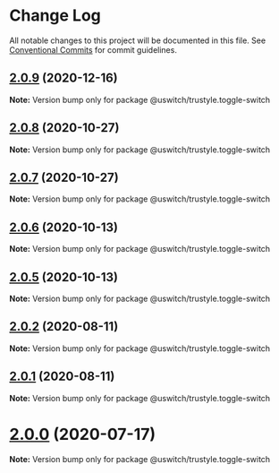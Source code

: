# Change Log

All notable changes to this project will be documented in this file.
See [Conventional Commits](https://conventionalcommits.org) for commit guidelines.

## [2.0.9](https://github.com/uswitch/trustyle/compare/@uswitch/trustyle.toggle-switch@2.0.8...@uswitch/trustyle.toggle-switch@2.0.9) (2020-12-16)

**Note:** Version bump only for package @uswitch/trustyle.toggle-switch





## [2.0.8](https://github.com/uswitch/trustyle/compare/@uswitch/trustyle.toggle-switch@2.0.7...@uswitch/trustyle.toggle-switch@2.0.8) (2020-10-27)

**Note:** Version bump only for package @uswitch/trustyle.toggle-switch





## [2.0.7](https://github.com/uswitch/trustyle/compare/@uswitch/trustyle.toggle-switch@2.0.6...@uswitch/trustyle.toggle-switch@2.0.7) (2020-10-27)

**Note:** Version bump only for package @uswitch/trustyle.toggle-switch





## [2.0.6](https://github.com/uswitch/trustyle/compare/@uswitch/trustyle.toggle-switch@2.0.5...@uswitch/trustyle.toggle-switch@2.0.6) (2020-10-13)

**Note:** Version bump only for package @uswitch/trustyle.toggle-switch





## [2.0.5](https://github.com/uswitch/trustyle/compare/@uswitch/trustyle.toggle-switch@2.0.4...@uswitch/trustyle.toggle-switch@2.0.5) (2020-10-13)

**Note:** Version bump only for package @uswitch/trustyle.toggle-switch





## [2.0.2](https://github.com/uswitch/trustyle/compare/@uswitch/trustyle.toggle-switch@2.0.1...@uswitch/trustyle.toggle-switch@2.0.2) (2020-08-11)

**Note:** Version bump only for package @uswitch/trustyle.toggle-switch





## [2.0.1](https://github.com/uswitch/trustyle/compare/@uswitch/trustyle.toggle-switch@2.0.0...@uswitch/trustyle.toggle-switch@2.0.1) (2020-08-11)

**Note:** Version bump only for package @uswitch/trustyle.toggle-switch





# [2.0.0](https://github.com/uswitch/trustyle/compare/@uswitch/trustyle.toggle-switch@1.2.5...@uswitch/trustyle.toggle-switch@2.0.0) (2020-07-17)

**Note:** Version bump only for package @uswitch/trustyle.toggle-switch
